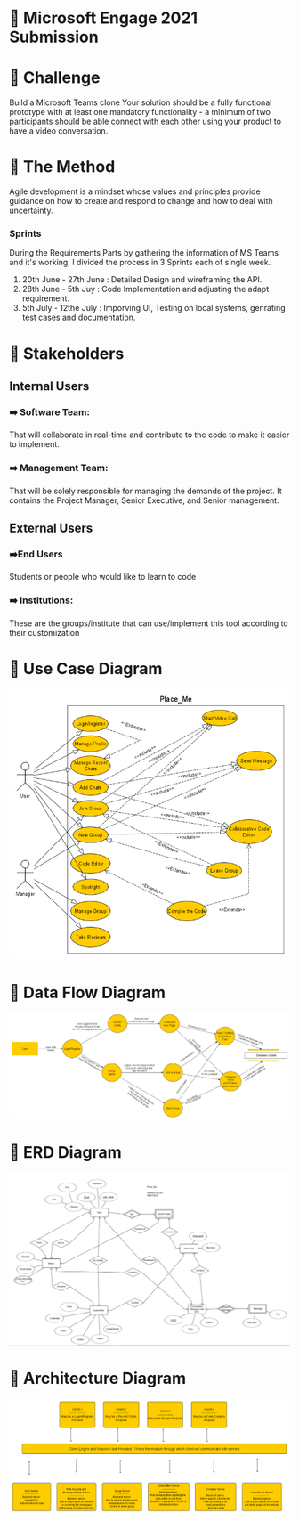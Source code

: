 # :pencil: Microsoft Engage 2021 Submission
# :round_pushpin: Challenge

Build a Microsoft Teams clone
Your solution should be a fully functional prototype with at least one mandatory functionality - a minimum of two participants should be able connect with each other using your product to have a video conversation.

# :round_pushpin: The Method
Agile development is a mindset whose values and principles provide guidance on how to create and respond to change and how to deal with uncertainty.

### Sprints
During the Requirements Parts by gathering the information of MS Teams and it's working, I divided the process in 3 Sprints each of single week.
1. 20th June - 27th June : Detailed Design and wireframing the API.
2. 28th June - 5th Juy   : Code Implementation and adjusting the adapt requirement.
3. 5th July - 12the July : Imporving UI, Testing on local systems, genrating test cases and documentation.

# :round_pushpin: Stakeholders
## Internal Users 
### :arrow_right: Software Team: 
That will collaborate in real-time and contribute to the code to make it easier to implement.
### :arrow_right: Management Team: 
That will be solely responsible for  managing the demands of the project. It contains the  Project Manager, Senior Executive, and Senior management.

## External Users 
### :arrow_right:End Users
Students or people who would like to learn to code
### :arrow_right: Institutions: 
These are the groups/institute that can use/implement this tool according to their customization

# :round_pushpin: Use Case Diagram
![News Section](/images/usecase.png?raw=true "Use Case")
# :round_pushpin: Data Flow Diagram
![News Section](/images/dfd.png?raw=true "DFD")
# :round_pushpin: ERD Diagram
![News Section](/images/erd.JPG?raw=true "ERD")
# :round_pushpin: Architecture Diagram
![News Section](/images/client.png?raw=true "Architecture")
